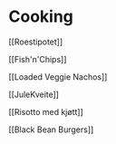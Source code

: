 # Cooking

[[Roestipotet]]

[[Fish'n'Chips]]

[[Loaded Veggie Nachos]]

[[JuleKveite]]

[[Risotto med kjøtt]]

[[Black Bean Burgers]]
